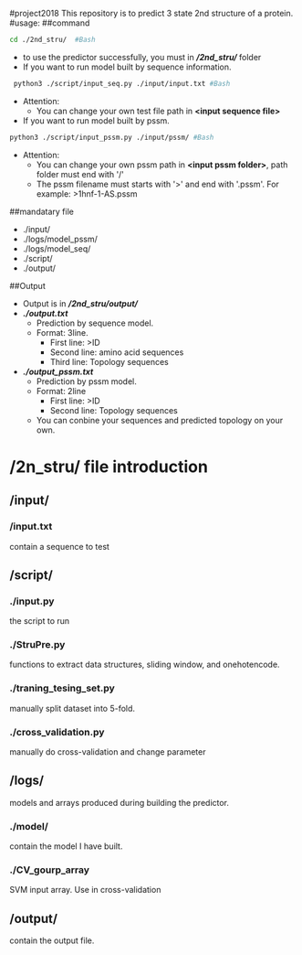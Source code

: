 #project2018
This repository is to predict 3 state 2nd structure of a protein.
#usage:
##command
```Bash
cd ./2nd_stru/	#Bash
```
* to use the predictor successfully, you must in ***/2nd_stru/*** folder
* If you want to run model built by sequence information.
```Bash
 python3 ./script/input_seq.py ./input/input.txt #Bash
```
* Attention:
	* You can change your own test file path in **\<input sequence file>**
* If you want to run model built by pssm.
```Bash
python3 ./script/input_pssm.py ./input/pssm/ #Bash
```
* Attention:
	* You can change your own pssm path in **\<input pssm folder>**, path folder must end with '/'
	* The pssm filename must starts with '>' and end with '.pssm'. For example: \>1hnf-1-AS.pssm

##mandatary file
* ./input/
* ./logs/model_pssm/<br>
* ./logs/model_seq/<br>
* ./script/<br>
* ./output/

##Output
* Output is in ***/2nd_stru/output/***
* ***./output.txt***
	* Prediction by sequence model.
	* Format: 3line.
		* First line: >ID
		* Second line: amino acid sequences
		* Third line: Topology sequences
* ***./output_pssm.txt***
	* Prediction by pssm model.
	* Format: 2line
		* First line: >ID
		* Second line: Topology sequences
	* You can conbine your sequences and predicted topology on your own.


# /2n_stru/ file introduction
## /input/ 
###  /input.txt
 contain a sequence to test<br>
## /script/
### ./input.py  
 the script to run<br>
### ./StruPre.py 
 functions to extract data structures, sliding window, and onehotencode.<br>
### ./traning_tesing_set.py
 manually split dataset into 5-fold.<br>
### ./cross_validation.py
 manually do cross-validation and change parameter <br>
## /logs/
 models and arrays produced during building the predictor.
### ./model/  
 contain the model I have built.<br>
### ./CV_gourp_array
 SVM input array. Use in cross-validation
## /output/
 contain the output file.

